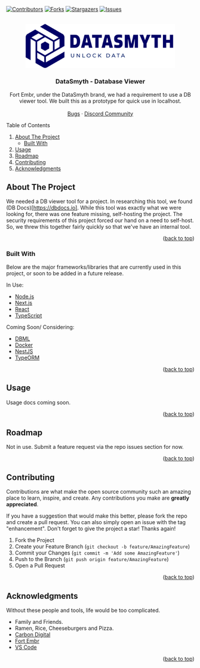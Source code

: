 <div id="top"></div>
<!-- PROJECT SHIELDS -->

[![Contributors][contributors-shield]][contributors-url]
[![Forks][forks-shield]][forks-url]
[![Stargazers][stars-shield]][stars-url]
[![Issues][issues-shield]][issues-url]

<!-- PROJECT LOGO -->
<br />
<div align="center">
  <a href="https://github.com/fortembr/datasmyth-database-viewer/">
    <img src="_repo/logo-blue.png" alt="Logo" width="400" height="">
  </a>
  <h3 align="center">DataSmyth - Database Viewer</h3>
  <p align="center">
    Fort Embr, under the DataSmyth brand, we had a requirement to use a DB viewer tool. We built this as a prototype for quick use in localhost.
    <br>
    <br>
    <a href="https://github.com/fortembr/datasmyth-database-viewer/issues" target="_blank">Bugs</a>
    ·
    <a href="https://discord.gg/jatU44PavX" target="_blank">Discord Community</a>
  </p>
</div>

<!-- TABLE OF CONTENTS -->
<aside>
  <summary>Table of Contents</summary>
  <ol>
    <li>
      <a href="#about-the-project">About The Project</a>
      <ul>
        <li><a href="#built-with">Built With</a></li>
      </ul>
    </li>
    <li><a href="#usage">Usage</a></li>
    <li><a href="#roadmap">Roadmap</a></li>
    <li><a href="#contributing">Contributing</a></li>
    <li><a href="#acknowledgments">Acknowledgments</a></li>
  </ol>
</aside>

<!-- ABOUT THE PROJECT -->

## About The Project

We needed a DB viewer tool for a project. In researching this tool, we found (DB Docs)[https://dbdocs.io]. While this tool was exactly what we were looking for, there was one feature missing, self-hosting the project. The security requirements of this project forced our hand on a need to self-host. So, we threw this together fairly quickly so that we've have an internal tool.

<p align="right">(<a href="#top">back to top</a>)</p>

### Built With

Below are the major frameworks/libraries that are currently used in this project, or soon to be added in a future release.

In Use:

- [Node.js](https://nodejs.org/)
- [Next.js](https://nextjs.org/)
- [React](https://reactjs.org/)
- [TypeScript](https://typescript.com/)

Coming Soon/ Considering:

- [DBML](https://dbml.org/)
- [Docker](https://www.docker.com/)
- [NestJS](https://nestjs.com/)
- [TypeORM](https://typeorm.io/)

<p align="right">(<a href="#top">back to top</a>)</p>

<!-- USAGE EXAMPLES -->

## Usage

Usage docs coming soon.

<!--
_For more examples, please refer to the [Documentation](https://example.com)_
-->

<p align="right">(<a href="#top">back to top</a>)</p>

<!-- ROADMAP -->

## Roadmap

Not in use. Submit a feature request via the repo issues section for now.

<!-- We've got a simple setup on Canny. You can submit either a Github issue, or a Canny feature request for the SEM Links tool.

- [Feature Requests in Canny](https://semlinks.canny.io/semlinks) -->

<p align="right">(<a href="#top">back to top</a>)</p>

<!-- CONTRIBUTING -->

## Contributing

Contributions are what make the open source community such an amazing place to learn, inspire, and create. Any contributions you make are **greatly appreciated**.

If you have a suggestion that would make this better, please fork the repo and create a pull request. You can also simply open an issue with the tag "enhancement".
Don't forget to give the project a star! Thanks again!

1. Fork the Project
2. Create your Feature Branch (`git checkout -b feature/AmazingFeature`)
3. Commit your Changes (`git commit -m 'Add some AmazingFeature'`)
4. Push to the Branch (`git push origin feature/AmazingFeature`)
5. Open a Pull Request

<p align="right">(<a href="#top">back to top</a>)</p>

<!-- ACKNOWLEDGMENTS -->

## Acknowledgments

Without these people and tools, life would be too complicated.

- Family and Friends.
- Ramen, Rice, Cheeseburgers and Pizza.
- [Carbon Digital](https://carbondigital.us/)
- [Fort Embr](https://fortembr.com/)
- [VS Code](https://code.visualstudio.com/)

<p align="right">(<a href="#top">back to top</a>)</p>

<!-- MARKDOWN LINKS & IMAGES -->
<!-- https://www.markdownguide.org/basic-syntax/#reference-style-links -->

[contributors-shield]: https://img.shields.io/github/contributors/fortembr/datasmyth-database-viewer.svg?style=for-the-badge
[contributors-url]: https://github.com/fortembr/datasmyth-database-viewer/graphs/contributors
[forks-shield]: https://img.shields.io/github/forks/fortembr/datasmyth-database-viewer.svg?style=for-the-badge
[forks-url]: https://github.com/fortembr/datasmyth-database-viewer/network/members
[stars-shield]: https://img.shields.io/github/stars/fortembr/datasmyth-database-viewer.svg?style=for-the-badge
[stars-url]: https://github.com/fortembr/datasmyth-database-viewer/stargazers
[issues-shield]: https://img.shields.io/github/issues/fortembr/datasmyth-database-viewer.svg?style=for-the-badge
[issues-url]: https://github.com/fortembr/datasmyth-database-viewer/issues
[license-shield]: https://img.shields.io/github/license/fortembr/datasmyth-database-viewer.svg?style=for-the-badge
[license-url]: https://github.com/fortembr/datasmyth-database-viewer/blob/master/license.md
